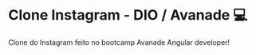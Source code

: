 # Clone Instagram - DIO / Avanade :computer:

Clone do Instagram feito no bootcamp Avanade Angular developer!





